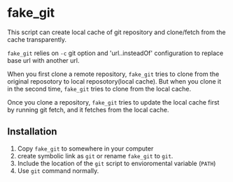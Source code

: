 # fake_git

This script can create local cache of git repository and clone/fetch from the cache transparently.

`fake_git` relies on `-c` git option and 'url.<base>.insteadOf' configuration to replace base url with another url.

When you first clone a remote repository, `fake_git` tries to clone from the original reposotory to local reposotory(local cache).
But when you clone it in the second time, `fake_git` tries to clone from the local cache.

Once you clone a repository, `fake_git` tries to update the local cache first by running git fetch, and it fetches from the local cache.

## Installation

1. Copy `fake_git` to somewhere in your computer
2. create symbolic link as `git` or rename `fake_git` to `git`.
3. Include the location of the `git` script to envioromental variable (`PATH`)
4. Use `git` command normally.

